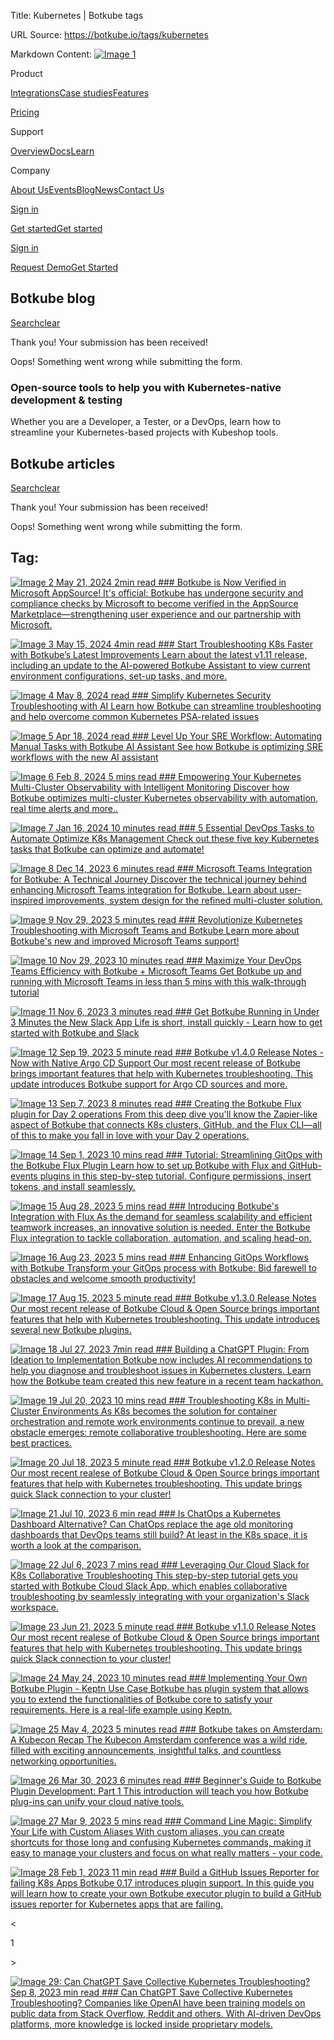 Title: Kubernetes | Botkube tags

URL Source: https://botkube.io/tags/kubernetes

Markdown Content:
[![Image 1](https://cdn.prod.website-files.com/633705de6adaa38599d8e258/6338148fa3f8a509639804fa_botkube-logo.svg)](https://botkube.io/)

Product

[Integrations](https://botkube.io/integrations)[Case studies](https://botkube.io/case-studies)[Features](https://botkube.io/features)

[Pricing](https://botkube.io/pricing)

Support

[Overview](https://botkube.io/support)[Docs](https://docs.botkube.io/)[Learn](https://botkube.io/learn)

Company

[About Us](https://botkube.io/about)[Events](https://botkube.io/events)[Blog](https://botkube.io/blog)[News](https://botkube.io/news)[Contact Us](https://botkube.io/contact)

[Sign in](https://app.botkube.io/)

[Get started](#)[Get started](https://app.botkube.io/)

[Sign in](https://app.botkube.io/)

[Request Demo](https://botkube.io/demo)[Get Started](https://app.botkube.io/)

Botkube blog
------------

[Search](#)[clear](#)

Thank you! Your submission has been received!

Oops! Something went wrong while submitting the form.

### Open-source tools to help you with Kubernetes-native development & testing

Whether you are a Developer, a Tester, or a DevOps, learn how to streamline your Kubernetes-based projects with Kubeshop tools.

Botkube articles
----------------

[Search](#)[clear](#)

Thank you! Your submission has been received!

Oops! Something went wrong while submitting the form.

Tag:
----

[![Image 2](https://cdn.prod.website-files.com/634fabb21508d6c9db9bc46f/664c8bed801d7ed2898141ba_PARTNERSHIPS_Thumbnail.png) May 21, 2024 2min read ### Botkube is Now Verified in Microsoft AppSource! It's official: Botkube has undergone security and compliance checks by Microsoft to become verified in the AppSource Marketplace—strengthening user experience and our partnership with Microsoft.](https://botkube.io/blog/botkube-is-now-verified-in-microsoft-appsource)

[![Image 3](https://cdn.prod.website-files.com/634fabb21508d6c9db9bc46f/6644e5d498e2ed722f5424d6_BLOG_Thumbnail%20(7).png) May 15, 2024 4min read ### Start Troubleshooting K8s Faster with Botkube’s Latest Improvements Learn about the latest v1.11 release, including an update to the AI-powered Botkube Assistant to view current environment configurations, set-up tasks, and more.](https://botkube.io/blog/start-troubleshooting-k8s-faster-with-botkubes-latest-improvements)

[![Image 4](https://cdn.prod.website-files.com/634fabb21508d6c9db9bc46f/663b7d7f3f6390196bf27e83_UC%20(1).png) May 8, 2024 read ### Simplify Kubernetes Security Troubleshooting with AI Learn how Botkube can streamline troubleshooting and help overcome common Kubernetes PSA-related issues](https://botkube.io/blog/simplify-kubernetes-security-troubleshooting-with-ai)

[![Image 5](https://cdn.prod.website-files.com/634fabb21508d6c9db9bc46f/663b8809695cf669f14f2a54_Level%20Up%20SRE%20Workflow%20Automating%20Manual%20Tasks%20with%20Botkube%20AI%20Assistant.png) Apr 18, 2024 read ### Level Up Your SRE Workflow: Automating Manual Tasks with Botkube AI Assistant See how Botkube is optimizing SRE workflows with the new AI assistant](https://botkube.io/blog/level-up-your-sre-workflow-automating-manual-tasks-with-botkube-ai-assistant)

[![Image 6](https://cdn.prod.website-files.com/634fabb21508d6c9db9bc46f/663b87600c0bddca44ba8b4c_Tutor%20(1).png) Feb 8, 2024 5 mins read ### Empowering Your Kubernetes Multi-Cluster Observability with Intelligent Monitoring Discover how Botkube optimizes multi-cluster Kubernetes observability with automation, real time alerts and more..](https://botkube.io/blog/empowering-your-kubernetes-multi-cluster-observability-with-intelligent-monitoring)

[![Image 7](https://cdn.prod.website-files.com/634fabb21508d6c9db9bc46f/663b7c6f88f3facaf5490a44_BLOG_Thumbnail.png) Jan 16, 2024 10 minutes read ### 5 Essential DevOps Tasks to Automate Optimize K8s Management Check out these five key Kubernetes tasks that Botkube can optimize and automate!](https://botkube.io/blog/botkube-5-essential-devopstasks-to-automate)

[![Image 8](https://cdn.prod.website-files.com/634fabb21508d6c9db9bc46f/6579542d18e44144c36b5735_thumbnail.jpg) Dec 14, 2023 6 minutes read ### Microsoft Teams Integration for Botkube: A Technical Journey Discover the technical journey behind enhancing Microsoft Teams integration for Botkube. Learn about user-inspired improvements, system design for the refined multi-cluster solution.](https://botkube.io/blog/microsoft-teams-integration-for-botkube-a-technical-journey)

[![Image 9](https://cdn.prod.website-files.com/634fabb21508d6c9db9bc46f/656795982e12e17904b3fe13_Botkube%20BLOG%20Thumbnail%20(7).png) Nov 29, 2023 5 minutes read ### Revolutionize Kubernetes Troubleshooting with Microsoft Teams and Botkube Learn more about Botkube's new and improved Microsoft Teams support!](https://botkube.io/blog/revolutionize-your-kubernetes-troubleshooting-workflow-with-microsoft-teams-and-botkube)

[![Image 10](https://cdn.prod.website-files.com/634fabb21508d6c9db9bc46f/6540077fe681eba27afc9f78_Blog_Thumbnail%20(2).jpg) Nov 29, 2023 10 minutes read ### Maximize Your DevOps Teams Efficiency with Botkube + Microsoft Teams Get Botkube up and running with Microsoft Teams in less than 5 mins with this walk-through tutorial](https://botkube.io/blog/maximize-your-devops-teams-efficiency-with-botkube-and-microsoft-teams)

[![Image 11](https://cdn.prod.website-files.com/634fabb21508d6c9db9bc46f/6549524dce34941644b6b252_Botkube%20BLOG%20Thumbnail%20(OLD).jpg) Nov 6, 2023 3 minutes read ### Get Botkube Running in Under 3 Minutes the New Slack App Life is short, install quickly - Learn how to get started with Botkube and Slack](https://botkube.io/blog/get-botkube-running-in-under-3-minutes-the-new-slack-app)

[![Image 12](https://cdn.prod.website-files.com/634fabb21508d6c9db9bc46f/6492f3ff5f24df56caf66e94_Botkube%20BLOG%20Thumbnail%20(1).png) Sep 19, 2023 5 minute read ### Botkube v1.4.0 Release Notes - Now with Native Argo CD Support Our most recent release of Botkube brings important features that help with Kubernetes troubleshooting. This update introduces Botkube support for Argo CD sources and more.](https://botkube.io/blog/botkube-v1-4-0-release-notes)

[![Image 13](https://cdn.prod.website-files.com/634fabb21508d6c9db9bc46f/64f9b5dbb73ee07c45f4527e_Blog_Thumbnail.jpg) Sep 7, 2023 8 minutes read ### Creating the Botkube Flux plugin for Day 2 operations From this deep dive you'll know the Zapier-like aspect of Botkube that connects K8s clusters, GitHub, and the Flux CLI—all of this to make you fall in love with your Day 2 operations.](https://botkube.io/blog/creating-the-botkube-flux-plugin-for-day-2-operations)

[![Image 14](https://cdn.prod.website-files.com/634fabb21508d6c9db9bc46f/64f21dfb51c3be1367d4b8d1_fluxtutorial.png) Sep 1, 2023 10 mins read ### Tutorial: Streamlining GitOps with the Botkube Flux Plugin Learn how to set up Botkube with Flux and GitHub-events plugins in this step-by-step tutorial. Configure permissions, insert tokens, and install seamlessly.](https://botkube.io/blog/streamlining-gitops-with-the-botkube-flux-plugin)

[![Image 15](https://cdn.prod.website-files.com/634fabb21508d6c9db9bc46f/64ecb730a3952f567c41d23f_Botkube%20BLOG%20Thumbnail%20(4).png) Aug 28, 2023 5 mins read ### Introducing Botkube's Integration with Flux As the demand for seamless scalability and efficient teamwork increases, an innovative solution is needed. Enter the Botkube Flux integration to tackle collaboration, automation, and scaling head-on.](https://botkube.io/blog/introducing-botkubes-integration-with-flux)

[![Image 16](https://cdn.prod.website-files.com/634fabb21508d6c9db9bc46f/64dfbc189e920c94c902072f_chatgpt-k8s-errors.png) Aug 23, 2023 5 mins read ### Enhancing GitOps Workflows with Botkube Transform your GitOps process with Botkube: Bid farewell to obstacles and welcome smooth productivity!](https://botkube.io/blog/enhancing-gitops-workflows-with-botkube)

[![Image 17](https://cdn.prod.website-files.com/634fabb21508d6c9db9bc46f/6492f3ff5f24df56caf66e94_Botkube%20BLOG%20Thumbnail%20(1).png) Aug 15, 2023 5 minute read ### Botkube v1.3.0 Release Notes Our most recent release of Botkube Cloud & Open Source brings important features that help with Kubernetes troubleshooting. This update introduces several new Botkube plugins.](https://botkube.io/blog/botkube-v1-3-0-release-notes)

[![Image 18](https://cdn.prod.website-files.com/634fabb21508d6c9db9bc46f/665703954c5fa6188e0dd354_chatgpt-plugin-from-ideation-to-implementation.png) Jul 27, 2023 7min read ### Building a ChatGPT Plugin: From Ideation to Implementation Botkube now includes AI recommendations to help you diagnose and troubleshoot issues in Kubernetes clusters. Learn how the Botkube team created this new feature in a recent team hackathon.](https://botkube.io/blog/building-a-chatgpt-plugin-from-ideation-to-implementation)

[![Image 19](https://cdn.prod.website-files.com/634fabb21508d6c9db9bc46f/64dfbc3d9e920c94c902317d_k8s-troubleshooting-multicluster.png) Jul 20, 2023 10 mins read ### Troubleshooting K8s in Multi-Cluster Environments As K8s becomes the solution for container orchestration and remote work environments continue to prevail, a new obstacle emerges: remote collaborative troubleshooting. Here are some best practices.](https://botkube.io/blog/best-practices-for-kubernetes-troubleshooting-in-multi-cluster-environments)

[![Image 20](https://cdn.prod.website-files.com/634fabb21508d6c9db9bc46f/6492f3ff5f24df56caf66e94_Botkube%20BLOG%20Thumbnail%20(1).png) Jul 18, 2023 5 minute read ### Botkube v1.2.0 Release Notes Our most recent realese of Botkube Cloud & Open Source brings important features that help with Kubernetes troubleshooting. This update brings quick Slack connection to your cluster!](https://botkube.io/blog/botkube-v1-2-0-release-notes)

[![Image 21](https://cdn.prod.website-files.com/634fabb21508d6c9db9bc46f/64a86e430c3e07ee19ad3000_Botkube%20BLOG%20Thumbnail%20(3).png) Jul 10, 2023 6 min read ### Is ChatOps a Kubernetes Dashboard Alternative? Can ChatOps replace the age old monitoring dashboards that DevOps teams still build? At least in the K8s space, it is worth a look at the comparison.](https://botkube.io/blog/is-chatops-a-kubernetes-dashboard-alternative)

[![Image 22](https://cdn.prod.website-files.com/634fabb21508d6c9db9bc46f/64a70cf0a7f079f477b8a7c9_Botkube%20BLOG%20Thumbnail%20(2).png) Jul 6, 2023 7 mins read ### Leveraging Our Cloud Slack for K8s Collaborative Troubleshooting This step-by-step tutorial gets you started with Botkube Cloud Slack App, which enables collaborative troubleshooting by seamlessly integrating with your organization's Slack workspace.](https://botkube.io/blog/step-by-step-tutorial-leveraging-botkubes-cloud-slack-feature-for-kubernetes-collaborative-troubleshooting)

[![Image 23](https://cdn.prod.website-files.com/634fabb21508d6c9db9bc46f/6492f3ff5f24df56caf66e94_Botkube%20BLOG%20Thumbnail%20(1).png) Jun 21, 2023 5 minute read ### Botkube v1.1.0 Release Notes Our most recent realese of Botkube Cloud & Open Source brings important features that help with Kubernetes troubleshooting. This update brings quick Slack connection to your cluster!](https://botkube.io/blog/botkube-v1-1-0-release-notes)

[![Image 24](https://cdn.prod.website-files.com/634fabb21508d6c9db9bc46f/646b91163365ec0bf96c74c4_Botkube%20BLOG%20Thumbnail.png) May 24, 2023 10 minutes read ### Implementing Your Own Botkube Plugin - Keptn Use Case Botkube has plugin system that allows you to extend the functionalities of Botkube core to satisfy your requirements. Here is a real-life example using Keptn.](https://botkube.io/blog/implementing-your-own-botkube-plugin-a-real-life-use-case)

[![Image 25](https://cdn.prod.website-files.com/634fabb21508d6c9db9bc46f/6451f12eb912157ceaf7fbb3_bk-amsterdam.png) May 4, 2023 5 minutes read ### Botkube takes on Amsterdam: A Kubecon Recap The Kubecon Amsterdam conference was a wild ride, filled with exciting announcements, insightful talks, and countless networking opportunities.](https://botkube.io/blog/botkube-takes-on-amsterdam-a-kubecon-recap)

[![Image 26](https://cdn.prod.website-files.com/634fabb21508d6c9db9bc46f/63da43dd1f83c1aa78f5bd4d_botkube_tutorial.png) Mar 30, 2023 6 minutes read ### Beginner's Guide to Botkube Plugin Development: Part 1 This introduction will teach you how Botkube plug-ins can unify your cloud native tools.](https://botkube.io/blog/beginners-guide-to-botkube-plugin-development-how-botkube-plug-ins-can-unify-your-cloud-native-tools)

[![Image 27](https://cdn.prod.website-files.com/634fabb21508d6c9db9bc46f/63da43dd1f83c1aa78f5bd4d_botkube_tutorial.png) Mar 9, 2023 5 mins read ### Command Line Magic: Simplify Your Life with Custom Aliases With custom aliases, you can create shortcuts for those long and confusing Kubernetes commands, making it easy to manage your clusters and focus on what really matters - your code.](https://botkube.io/blog/command-line-magic-simplify-your-life-with-custom-kubernetes-kubectrl-aliases-on-botkube)

[![Image 28](https://cdn.prod.website-files.com/634fabb21508d6c9db9bc46f/63da94eb0d540a97f1a7da1b_20230201_BK_blog-main.png) Feb 1, 2023 11 min read ### Build a GitHub Issues Reporter for failing K8s Apps Botkube 0.17 introduces plugin support. In this guide you will learn how to create your own Botkube executor plugin to build a GitHub issues reporter for Kubernetes apps that are failing.](https://botkube.io/blog/build-a-github-issues-reporter-for-failing-kubernetes-apps-with-botkube-plugins)

<

1

\>

[![Image 29: Can ChatGPT Save Collective Kubernetes Troubleshooting?](https://cdn.prod.website-files.com/634fabb21508d6c9db9bc46f/64fb49486ebde5e4e655fefb_chat-gpt-k8s-troubleshooting.png) Sep 8, 2023 min read ### Can ChatGPT Save Collective Kubernetes Troubleshooting? Companies like OpenAI have been training models on public data from Stack Overflow, Reddit and others. With AI-driven DevOps platforms, more knowledge is locked inside proprietary models.](https://thenewstack.io/can-chatgpt-save-collective-kubernetes-troubleshooting/)
